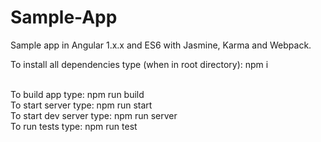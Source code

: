 # Sample-App
Sample app in Angular 1.x.x and ES6 with Jasmine, Karma and Webpack.


To install all dependencies type (when in root directory): npm i <br> <br>

To build app type: npm run build <br>
To start server type: npm run start <br>
To start dev server type: npm run server <br>
To run tests type: npm run test <br>